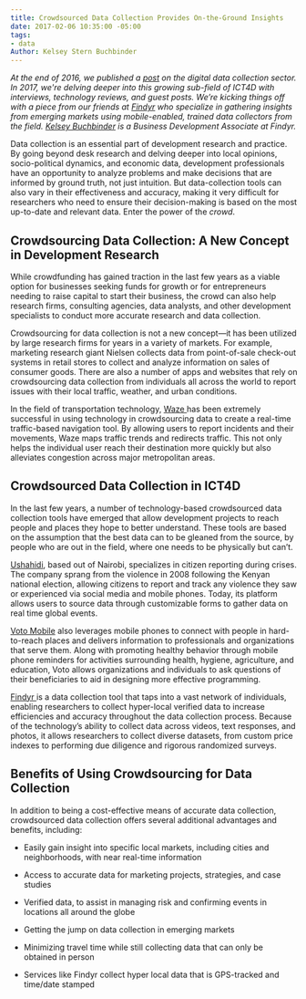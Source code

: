 ```yaml
---
title: Crowdsourced Data Collection Provides On-the-Ground Insights
date: 2017-02-06 10:35:00 -05:00
tags:
- data
Author: Kelsey Stern Buchbinder
---
```


*At the end of 2016, we published a [post](https://dai-global-digital.com/mobile-data-collection-a-sector-in-flux.html) on the digital data collection sector. In 2017, we're delving deeper into this growing sub-field of ICT4D with interviews, technology reviews, and guest posts. We’re kicking things off with a piece from our friends at [Findyr](https://www.findyr.com/) who specialize in gathering insights from emerging markets using mobile-enabled, trained data collectors from the field. [Kelsey Buchbinder](https://www.linkedin.com/in/kelseysternbuchbinder/) is a Business Development Associate at Findyr.*

<!--more-->

Data collection is an essential part of development research and practice. By going beyond desk research and delving deeper into local opinions, socio-political dynamics, and economic data, development professionals have an opportunity to analyze problems and make decisions that are informed by ground truth, not just intuition. But data-collection tools can also vary in their effectiveness and accuracy, making it very difficult for researchers who need to ensure their decision-making is based on the most up-to-date and relevant data. Enter the power of the *crowd*.

## Crowdsourcing Data Collection: A New Concept in Development Research

While crowdfunding has gained traction in the last few years as a viable option for businesses seeking funds for growth or for entrepreneurs needing to raise capital to start their business, the crowd can also help research firms, consulting agencies, data analysts, and other development specialists to conduct more accurate research and data collection.

Crowdsourcing for data collection is not a new concept—it has been utilized by large research firms for years in a variety of markets. For example, marketing research giant Nielsen collects data from point-of-sale check-out systems in retail stores to collect and analyze information on sales of consumer goods. There are also a number of apps and websites that rely on crowdsourcing data collection from individuals all across the world to report issues with their local traffic, weather, and urban conditions.

In the field of transportation technology, [Waze ](https://www.waze.com/)has been extremely successful in using technology in crowdsourcing data to create a real-time traffic-based navigation tool. By allowing users to report incidents and their movements, Waze maps traffic trends and redirects traffic. This not only helps the individual user reach their destination more quickly but also alleviates congestion across major metropolitan areas.

## Crowdsourced Data Collection in ICT4D

In the last few years, a number of technology-based crowdsourced data collection tools have emerged that allow development projects to reach people and places they hope to better understand. These tools are based on the assumption that the best data can to be gleaned from the source, by people who are out in the field, where one needs to be physically but can’t.

[Ushahidi](https://www.ushahidi.com/), based out of Nairobi, specializes in citizen reporting during crises. The company sprang from the violence in 2008 following the Kenyan national election, allowing citizens to report and track any violence they saw or experienced via social media and mobile phones. Today, its platform allows users to source data through customizable forms to gather data on real time global events.

[Voto Mobile](https://www.votomobile.org/) also leverages mobile phones to connect with people in hard-to-reach places and delivers information to professionals and organizations that serve them. Along with promoting healthy behavior through mobile phone reminders for activities surrounding health, hygiene, agriculture, and education, Voto allows organizations and individuals to ask questions of their beneficiaries to aid in designing more effective programming.

[Findyr ](https://www.findyr.com/)is a data collection tool that taps into a vast network of individuals, enabling researchers to collect hyper-local verified data to increase efficiencies and accuracy throughout the data collection process. Because of the technology’s ability to collect data across videos, text responses, and photos, it allows researchers to collect diverse datasets, from custom price indexes to performing due diligence and rigorous randomized surveys.

## Benefits of Using Crowdsourcing for Data Collection

In addition to being a cost-effective means of accurate data collection, crowdsourced data collection offers several additional advantages and benefits, including:

* Easily gain insight into specific local markets, including cities and neighborhoods, with near real-time information

* Access to accurate data for marketing projects, strategies, and case studies

* Verified data, to assist in managing risk and confirming events in locations all around the globe

* Getting the jump on data collection in emerging markets

* Minimizing travel time while still collecting data that can only be obtained in person

* Services like Findyr collect hyper local data that is GPS-tracked and time/date stamped